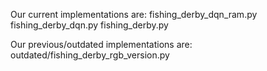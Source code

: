 Our current implementations are:
fishing_derby_dqn_ram.py
fishing_derby_dqn.py
fishing_derby.py

Our previous/outdated implementations are:
outdated/fishing_derby_rgb_version.py